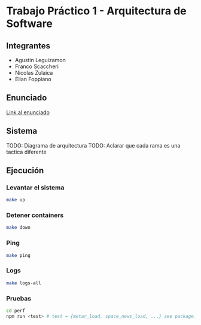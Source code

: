# Trabajo Práctico 1 - Arquitectura de Software

## Integrantes

- Agustin Leguizamon
- Franco Scaccheri
- Nicolas Zulaica
- Elian Foppiano

## Enunciado

[Link al enunciado](./enunciado.md)

## Sistema

TODO: Diagrama de arquitectura
TODO: Aclarar que cada rama es una tactica diferente


## Ejecución

### Levantar el sistema

```bash
make up
```

### Detener containers

```bash
make down
```

### Ping

```bash
make ping
```

### Logs

```bash
make logs-all
```

### Pruebas
```bash
cd perf
npm run <test> # test = {metar_load, space_news_load, ...} see package.json for more
```